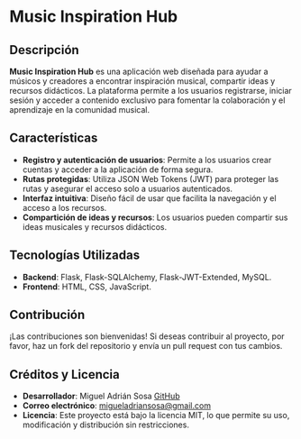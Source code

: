 # Music Inspiration Hub

## Descripción
**Music Inspiration Hub** es una aplicación web diseñada para ayudar a músicos y creadores a encontrar inspiración musical, compartir ideas y recursos didácticos. La plataforma permite a los usuarios registrarse, iniciar sesión y acceder a contenido exclusivo para fomentar la colaboración y el aprendizaje en la comunidad musical.

## Características
- **Registro y autenticación de usuarios**: Permite a los usuarios crear cuentas y acceder a la aplicación de forma segura.
- **Rutas protegidas**: Utiliza JSON Web Tokens (JWT) para proteger las rutas y asegurar el acceso solo a usuarios autenticados.
- **Interfaz intuitiva**: Diseño fácil de usar que facilita la navegación y el acceso a los recursos.
- **Compartición de ideas y recursos**: Los usuarios pueden compartir sus ideas musicales y recursos didácticos.

## Tecnologías Utilizadas
- **Backend**: Flask, Flask-SQLAlchemy, Flask-JWT-Extended, MySQL.
- **Frontend**: HTML, CSS, JavaScript.

## Contribución
¡Las contribuciones son bienvenidas! Si deseas contribuir al proyecto, por favor, haz un fork del repositorio y envía un pull request con tus cambios.

## Créditos y Licencia
- **Desarrollador**: Miguel Adrián Sosa [GitHub](https://github.com/miguesosa)
- **Correo electrónico**: migueladriansosa@gmail.com
- **Licencia**: Este proyecto está bajo la licencia MIT, lo que permite su uso, modificación y distribución sin restricciones.
